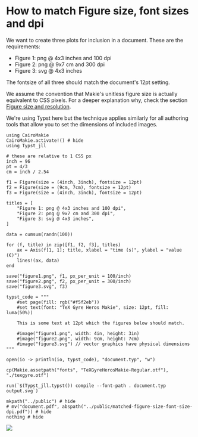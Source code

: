 # How to match Figure size, font sizes and dpi

We want to create three plots for inclusion in a document. These are the requirements:

- Figure 1: png @ 4x3 inches and 100 dpi
- Figure 2: png @ 9x7 cm and 300 dpi
- Figure 3: svg @ 4x3 inches

The fontsize of all three should match the document's 12pt setting.

We assume the convention that Makie's unitless figure size is actually equivalent to CSS pixels.
For a deeper explanation why, check the section [Figure size and resolution](@ref).

We're using Typst here but the technique applies similarly for all authoring tools that allow you to set the dimensions of included images.

```@example
using CairoMakie
CairoMakie.activate!() # hide
using Typst_jll

# these are relative to 1 CSS px
inch = 96
pt = 4/3
cm = inch / 2.54

f1 = Figure(size = (4inch, 3inch), fontsize = 12pt)
f2 = Figure(size = (9cm, 7cm), fontsize = 12pt)
f3 = Figure(size = (4inch, 3inch), fontsize = 12pt)

titles = [
    "Figure 1: png @ 4x3 inches and 100 dpi",
    "Figure 2: png @ 9x7 cm and 300 dpi",
    "Figure 3: svg @ 4x3 inches",
]

data = cumsum(randn(100))

for (f, title) in zip([f1, f2, f3], titles)
    ax = Axis(f[1, 1]; title, xlabel = "time (s)", ylabel = "value (€)")
    lines!(ax, data)
end

save("figure1.png", f1, px_per_unit = 100/inch)
save("figure2.png", f2, px_per_unit = 300/inch)
save("figure3.svg", f3)

typst_code = """
    #set page(fill: rgb("#f5f2eb"))
    #set text(font: "TeX Gyre Heros Makie", size: 12pt, fill: luma(50%))

    This is some text at 12pt which the figures below should match.

    #image("figure1.png", width: 4in, height: 3in)
    #image("figure2.png", width: 9cm, height: 7cm)
    #image("figure3.svg") // vector graphics have physical dimensions
"""

open(io -> println(io, typst_code), "document.typ", "w")

cp(Makie.assetpath("fonts", "TeXGyreHerosMakie-Regular.otf"), "./texgyre.otf")

run(`$(Typst_jll.typst()) compile --font-path . document.typ output.svg`)

mkpath("../public") # hide
# mv("document.pdf", abspath("../public/matched-figure-size-font-size-dpi.pdf")) # hide
nothing # hide
```

![](output.svg)

